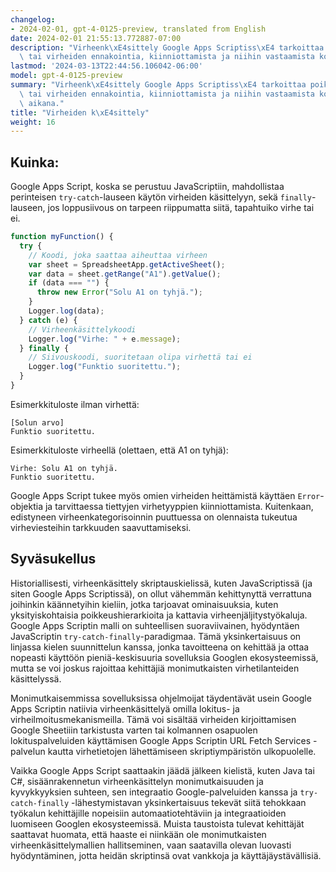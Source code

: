 ```yaml
---
changelog:
- 2024-02-01, gpt-4-0125-preview, translated from English
date: 2024-02-01 21:55:13.772887-07:00
description: "Virheenk\xE4sittely Google Apps Scriptiss\xE4 tarkoittaa poikkeustilanteiden\
  \ tai virheiden ennakointia, kiinniottamista ja niihin vastaamista koodin suorituksen\u2026"
lastmod: '2024-03-13T22:44:56.106042-06:00'
model: gpt-4-0125-preview
summary: "Virheenk\xE4sittely Google Apps Scriptiss\xE4 tarkoittaa poikkeustilanteiden\
  \ tai virheiden ennakointia, kiinniottamista ja niihin vastaamista koodin suorituksen\
  \ aikana."
title: "Virheiden k\xE4sittely"
weight: 16
---
```


## Kuinka:
Google Apps Script, koska se perustuu JavaScriptiin, mahdollistaa perinteisen `try-catch`-lauseen käytön virheiden käsittelyyn, sekä `finally`-lauseen, jos loppusiivous on tarpeen riippumatta siitä, tapahtuiko virhe tai ei.

```javascript
function myFunction() {
  try {
    // Koodi, joka saattaa aiheuttaa virheen
    var sheet = SpreadsheetApp.getActiveSheet();
    var data = sheet.getRange("A1").getValue();
    if (data === "") {
      throw new Error("Solu A1 on tyhjä.");
    }
    Logger.log(data);
  } catch (e) {
    // Virheenkäsittelykoodi
    Logger.log("Virhe: " + e.message);
  } finally {
    // Siivouskoodi, suoritetaan olipa virhettä tai ei
    Logger.log("Funktio suoritettu.");
  }
}
```

Esimerkkituloste ilman virhettä:
```
[Solun arvo]
Funktio suoritettu.
```

Esimerkkituloste virheellä (olettaen, että A1 on tyhjä):
```
Virhe: Solu A1 on tyhjä.
Funktio suoritettu.
```

Google Apps Script tukee myös omien virheiden heittämistä käyttäen `Error`-objektia ja tarvittaessa tiettyjen virhetyyppien kiinniottamista. Kuitenkaan, edistyneen virheenkategorisoinnin puuttuessa on olennaista tukeutua virheviesteihin tarkkuuden saavuttamiseksi.

## Syväsukellus
Historiallisesti, virheenkäsittely skriptauskielissä, kuten JavaScriptissä (ja siten Google Apps Scriptissä), on ollut vähemmän kehittynyttä verrattuna joihinkin käännetyihin kieliin, jotka tarjoavat ominaisuuksia, kuten yksityiskohtaisia poikkeushierarkioita ja kattavia virheenjäljitystyökaluja. Google Apps Scriptin malli on suhteellisen suoraviivainen, hyödyntäen JavaScriptin `try-catch-finally`-paradigmaa. Tämä yksinkertaisuus on linjassa kielen suunnittelun kanssa, jonka tavoitteena on kehittää ja ottaa nopeasti käyttöön pieniä-keskisuuria sovelluksia Googlen ekosysteemissä, mutta se voi joskus rajoittaa kehittäjiä monimutkaisten virhetilanteiden käsittelyssä.

Monimutkaisemmissa sovelluksissa ohjelmoijat täydentävät usein Google Apps Scriptin natiivia virheenkäsittelyä omilla lokitus- ja virheilmoitusmekanismeilla. Tämä voi sisältää virheiden kirjoittamisen Google Sheetiiin tarkistusta varten tai kolmannen osapuolen lokituspalveluiden käyttämisen Google Apps Scriptin URL Fetch Services -palvelun kautta virhetietojen lähettämiseen skriptiympäristön ulkopuolelle.

Vaikka Google Apps Script saattaakin jäädä jälkeen kielistä, kuten Java tai C#, sisäänrakennetun virheenkäsittelyn monimutkaisuuden ja kyvykkyyksien suhteen, sen integraatio Google-palveluiden kanssa ja `try-catch-finally` -lähestymistavan yksinkertaisuus tekevät siitä tehokkaan työkalun kehittäjille nopeisiin automaatiotehtäviin ja integraatioiden luomiseen Googlen ekosysteemissä. Muista taustoista tulevat kehittäjät saattavat huomata, että haaste ei niinkään ole monimutkaisten virheenkäsittelymallien hallitseminen, vaan saatavilla olevan luovasti hyödyntäminen, jotta heidän skriptinsä ovat vankkoja ja käyttäjäystävällisiä.
